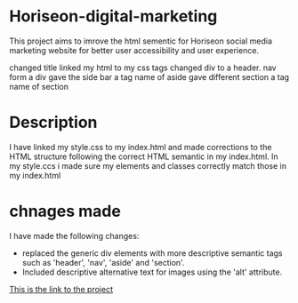 

# Horiseon-digital-marketing
This project aims to imrove the html sementic for Horiseon social media marketing website for better user accessibility and user experience.

changed title 
linked my html to my css 
tags changed div to a header.
nav form a div 
gave the side bar a tag name of aside 
gave different section a tag name of section 

# Description 
I have linked my style.css to my index.html and made corrections to the HTML structure following the correct HTML semantic in my index.html. In my style.ccs i made sure my elements and classes correctly match those in my index.html

# chnages made 
I have made the following changes:
- replaced the generic div elements with more descriptive semantic tags such as 'header', 'nav', 'aside' and 'section'.
- Included descriptive alternative text for images using the 'alt' attribute.

[This is the link to the project](https://omar12ahmed.github.io/Horiseon-digital-marketing/starter/index.html)
